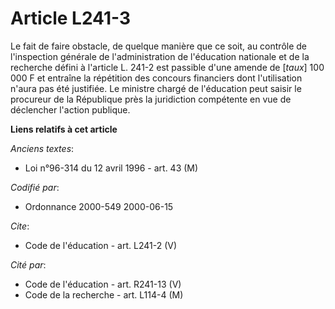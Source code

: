 # Article L241-3

Le fait de faire obstacle, de quelque manière que ce soit, au contrôle de l'inspection générale de l'administration de
l'éducation nationale et de la recherche défini à l'article L. 241-2 est passible d'une amende de [*taux*] 100 000 F et
entraîne la répétition des concours financiers dont l'utilisation n'aura pas été justifiée. Le ministre chargé de l'éducation
peut saisir le procureur de la République près la juridiction compétente en vue de déclencher l'action publique.

**Liens relatifs à cet article**

_Anciens textes_:

  - Loi n°96-314 du 12 avril 1996 - art. 43 (M)

_Codifié par_:

  - Ordonnance 2000-549 2000-06-15

_Cite_:

  - Code de l'éducation - art. L241-2 (V)

_Cité par_:

  - Code de l'éducation - art. R241-13 (V)
  - Code de la recherche - art. L114-4 (M)
